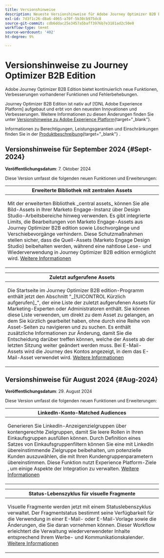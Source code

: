 ```yaml
---
title: Versionshinweise
description: Neueste Versionshinweise für Adobe Journey Optimizer B2B Edition
exl-id: 7d3f1c26-d8a6-4065-a70f-5b30cb975dc8
source-git-commit: cdb6ddac25e3457a5baff3976b7e3181ad2c50e0
workflow-type: tm+mt
source-wordcount: '402'
ht-degree: 9%

---
```


# Versionshinweise zu Journey Optimizer B2B Edition

Adobe Journey Optimizer B2B Edition bietet kontinuierlich neue Funktionen, Verbesserungen vorhandener Funktionen und Fehlerbehebungen.

Journey Optimizer B2B Edition ist nativ auf [!DNL Adobe Experience Platform] aufgebaut und erbt von den neuesten Innovationen und Verbesserungen. Weitere Informationen zu diesen Änderungen finden Sie unter [Versionshinweise zu Adobe Experience Platform](https://experienceleague.adobe.com/de/docs/experience-platform/release-notes/latest){target="_blank"}.

Informationen zu Berechtigungen, Leistungsgarantien und Einschränkungen finden Sie in der [Produktbeschreibung](https://helpx.adobe.com/legal/product-descriptions/adobe-journey-optimizer-b2b.html){target="_blank"} .

## Versionshinweise für September 2024 {#Sept-2024}

**Veröffentlichungsdatum**: 7. Oktober 2024

Diese Version umfasst die folgenden neuen Funktionen und Erweiterungen:

<table>
<thead>
<tr>
<th><strong>Erweiterte Bibliothek mit zentralen Assets</strong><br/></th>
</tr>
</thead>
<tbody>
<tr>
<td>
<p>Mit der erweiterten Bibliothek _central assets_ können Sie alle Bild-Assets in Ihrer Marketo Engage-Instanz über Design Studio-Arbeitsbereiche hinweg verwenden. Es gibt integrierte Limits, die Bearbeitungen von Marketo Engage-Assets aus Journey Optimizer B2B edition sowie Löschvorgänge und Verschiebevorgänge verhindern. Diese Schutzmaßnahmen stellen sicher, dass die Quell-Assets (Marketo Engage Design Studio) beibehalten werden, während eine nahtlose Lese- und Wiederverwendung in Journey Optimizer B2B edition ermöglicht wird. <a href="../content/marketo-engage-design-studio.md">Weitere Informationen</a>
</td>
</tr>
</tbody>
</table>

<table>
<thead>
<tr>
<th><strong>Zuletzt aufgerufene Assets</strong><br/></th>
</tr>
</thead>
<tbody>
<tr>
<td>
<p>Die Startseite im Journey Optimizer B2B edition-Programm enthält jetzt den Abschnitt "_[!UICONTROL Kürzlich aufgerufen]_", der eine Liste der zuletzt aufgerufenen Assets für Marketing-Experten oder Administratoren enthält. Sie können diese Liste verwenden, um direkt zu dem Asset zu gelangen, an dem Sie kürzlich gearbeitet haben, ohne durch eine Reihe von Asset-Seiten zu navigieren und zu suchen. Es enthält zusätzliche Informationen zur Änderung, damit Sie die Entscheidung darüber treffen können, welche der Assets ab der letzten Sitzung weiter geändert werden muss. Bei E-Mail-Assets wird die Journey des Kontos angezeigt, in dem das E-Mail-Asset verwendet wird. <a href="../home-page.md">Weitere Informationen</a>
</td>
</tr>
</tbody>
</table>

## Versionshinweise für August 2024 {#Aug-2024}

**Veröffentlichungsdatum**: 29. August 2024

Diese Version umfasst die folgenden neuen Funktionen und Erweiterungen:

<table>
<thead>
<tr>
<th><strong>LinkedIn-Konto-Matched Audiences</strong><br/></th>
</tr>
</thead>
<tbody>
<tr>
<td>
<p>Generieren Sie LinkedIn-Anzeigenzielgruppen über kontengerechte Zielgruppen, damit Sie leere Rollen in Ihren Einkaufsgruppen ausfüllen können. Durch Definition eines Satzes von Einkaufsgruppenfiltern können Sie eine mit LinkedIn übereinstimmende Zielgruppe beibehalten, um potenzielle Kunden auszuwählen, die mit Ihren Kundengruppenparametern übereinstimmen. Diese Funktion nutzt Experience Platform-Ziele , um einige Aspekte der Integration zu verwalten. <a href="../data/linkedin-account-matched-audiences.md">Weitere Informationen</a>
</td>
</tr>
</tbody>
</table>

<table>
<thead>
<tr>
<th><strong>Status-Lebenszyklus für visuelle Fragmente</strong><br/></th>
</tr>
</thead>
<tbody>
<tr>
<td>
<p>Visuelle Fragmente werden jetzt mit einem Statuslebenszyklus verwaltet. Der Fragmentstatus bestimmt seine Verfügbarkeit für die Verwendung in einer E-Mail- oder E-Mail-Vorlage sowie die Änderungen, die Sie daran vornehmen können. Dieser Workflow erleichtert die Verwaltung wiederverwendeter Inhalte entsprechend Ihrem Werbe- und Kommunikationskalender. <a href="../content/fragments.md#fragment-status-and-lifecycle">Weitere Informationen</a>
</td>
</tr>
</tbody>
</table>
